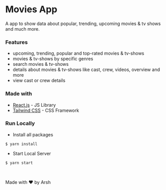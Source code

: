 # Movies App

A app to show data about popular, trending, upcoming movies & tv shows and much more.

<!-- <a href="https://movies-app-eta-ten.vercel.app/movie">
  <img src="screenshot.png" alt="screenshot" />
</a> -->

### Features

- upcoming, trending, popular and top-rated movies & tv-shows
- movies & tv-shows by specific genres
- search movies & tv-shows
- details about movies & tv-shows like cast, crew, videos, overview and more
- view cast or crew details

### Made with 

- [React.js](https://reactjs.org) - JS Library
- [Tailwind CSS](https://tailwindcss.com) - CSS Framework

<!-- ### Links -->

<!-- - [Live Site](https://movies-app-bay-rho.vercel.app) -->

### Run Locally

- Install all packages
```
$ yarn install
```

- Start Local Server
```
$ yarn start
```


<br>

Made with ❤️ by Arsh